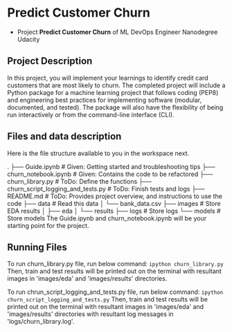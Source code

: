 # Predict Customer Churn

- Project **Predict Customer Churn** of ML DevOps Engineer Nanodegree Udacity

## Project Description
In this project, you will implement your learnings to identify credit card customers that are most likely to churn. The completed project will include a Python package for a machine learning project that follows coding (PEP8) and engineering best practices for implementing software (modular, documented, and tested). The package will also have the flexibility of being run interactively or from the command-line interface (CLI).

## Files and data description
Here is the file structure available to you in the workspace next.

.
├── Guide.ipynb          # Given: Getting started and troubleshooting tips
├── churn_notebook.ipynb # Given: Contains the code to be refactored
├── churn_library.py     # ToDo: Define the functions
├── churn_script_logging_and_tests.py # ToDo: Finish tests and logs
├── README.md            # ToDo: Provides project overview, and instructions to use the code
├── data                 # Read this data
│   └── bank_data.csv
├── images               # Store EDA results 
│   ├── eda
│   └── results
├── logs				 # Store logs
└── models               # Store models
The Guide.ipynb and churn_notebook.ipynb will be your starting point for the project.

## Running Files
To run churn_library.py file, run below command:
```ipython churn_library.py```
Then, train and test results will be printed out on the terminal with resultant images in 'images/eda' and 'images/results' directories.

To run chrun_script_logging_and_tests.py file, run below command:
```ipython churn_script_logging_and_tests.py```
Then, train and test results will be printed out on the terminal with resultant images in 'images/eda' and 'images/results' directories with resultant log messages in 'logs/churn_library.log'.
